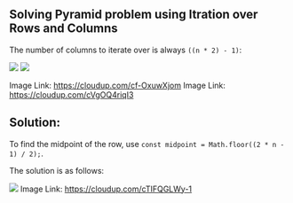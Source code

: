 ## Solving Pyramid problem using Itration over Rows and Columns

The number of columns to iterate over is always `((n * 2) - 1)`:

![](https://cloudup.com/cf-OxuwXjom+)
![](https://cloudup.com/cVgOQ4riqI3+)

Image Link: https://cloudup.com/cf-OxuwXjom
Image Link: https://cloudup.com/cVgOQ4riqI3

## Solution:

To find the midpoint of the row, use `const midpoint = Math.floor((2 * n - 1) / 2);`. 

The solution is as follows:

![](https://cloudup.com/cTIFQGLWy-1+)
Image Link: https://cloudup.com/cTIFQGLWy-1
